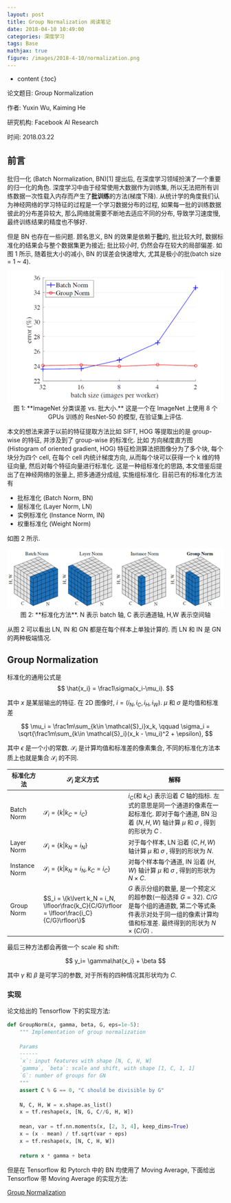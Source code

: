 ```yaml
---
layout: post
title: Group Normalization 阅读笔记
date: 2018-04-10 10:49:00
categories: 深度学习
tags: Base
mathjax: true
figure: /images/2018-4-10/normalization.png
---
```


* content
{:toc}

论文题目: Group Normalization

作者: Yuxin Wu, Kaiming He

研究机构: Facebook AI Research

时间: 2018.03.22



## 前言
批归一化 (Batch Normalization, BN)[1] 提出后, 在深度学习领域扮演了一个重要的归一化的角色. 深度学习中由于经常使用大数据作为训练集, 所以无法把所有训练数据一次性载入内存而产生了**批训练**的方法(梯度下降). 从统计学的角度我们认为神经网络的学习特征的过程是一个学习数据分布的过程, 如果每一批的训练数据彼此的分布差异较大, 那么网络就需要不断地去适应不同的分布, 导致学习速度慢, 最终训练结果的精度也不够好. 

但是 BN 也存在一些问题. 顾名思义, BN 的效果是依赖于**批**的, 批比较大时, 数据标准化的结果会与整个数据集更为接近; 批比较小时, 仍然会存在较大的局部偏差. 如图 1 所示, 随着批大小的减小, BN 的误差会快速增大, 尤其是极小的批(batch size = 1 ~ 4). 

<center>
<img src="/images/2018-4-10/error.png" width="600" /><br />
图 1: **ImageNet 分类误差 vs. 批大小.** 这是一个在 ImageNet 上使用 8 个 GPUs 训练的 ResNet-50 的模型, 在验证集上评估.
</center>

本文的想法来源于以前的特征提取方法比如 SIFT, HOG 等提取出的是 group-wise 的特征, 并涉及到了 group-wise 的标准化. 比如 方向梯度直方图 (Histogram of oriented gradient, HOG) 特征检测算法把图像分为了多个块, 每个块分为四个 cell, 在每个 cell 内统计梯度方向, 从而每个块可以获得一个 k 维的特征向量, 然后对每个特征向量进行标准化. 这是一种组标准化的思路, 本文借鉴后提出了在神经网络的张量上, 把多通道分成组, 实施组标准化. 目前已有的标准化方法有

* 批标准化 (Batch Norm, BN)
* 层标准化 (Layer Norm, LN)
* 实例标准化 (Instance Norm, IN)
* 权重标准化 (Weight Norm)

如图 2 所示. 

<center>
<img src="/images/2018-4-10/normalization.png" /><br />
图 2: **标准化方法**. N 表示 batch 轴, C 表示通道轴, H,W 表示空间轴
</center>

从图 2 可以看出 LN, IN 和 GN 都是在每个样本上单独计算的. 而 LN 和 IN 是 GN 的两种极端情况.

## Group Normalization
标准化的通用公式是
$$
\hat{x_i} = \frac1\sigma(x_i-\mu_i).
$$

其中 $x$ 是某层输出的特征. 在 2D 图像时, $i = (i_N, i_C, i_H, i_W)$. $\mu$ 和 $\sigma$ 是均值和标准差

$$
\mu_i = \frac1m\sum_{k\in \mathcal{S}_i}x_k, \qquad \sigma_i = \sqrt{\frac1m\sum_{k\in \mathcal{S}_i}(x_k - \mu_i)^2 + \epsilon},
$$

其中 $\epsilon$ 是一个小的常数. $\mathcal{S}_i$ 是计算均值和标准差的像素集合, 不同的标准化方法本质上也就是集合 $\mathcal{S}_i$ 的不同. 

| 标准化方法    | $\mathcal{S}_i$ 定义方式                                     | 解释                                                         |
| ------------- | ------------------------------------------------------------ | ------------------------------------------------------------ |
| Batch Norm    | $\mathcal{S}_i = \{k\lvert k_C = i_C\}$                            | $i_C$(和 $k_C$) 表示沿着 $C$ 轴的指标. 左式的意思是同一个通道的像素在一起标准化. 即对于每个通道, BN 沿着 $(N, H, W)$ 轴计算 $\mu$ 和 $\sigma$ , 得到的形状为 $C$ . |
| Layer Norm    | $\mathcal{S}_i = \{k\lvert k_N = i_N\}$                            | 对于每个样本, LN 沿着 $(C, H, W)$ 轴计算 $\mu$ 和 $\sigma$ , 得到的形状为 $N$. |
| Instance Norm | $\mathcal{S}_i = \{k\lvert k_N = i_N, k_C = i_C\}$                 | 对每个样本每个通道, IN 沿着 $(H, W)$ 轴计算 $\mu$ 和 $\sigma$ , 得到的形状为 $N\times C$. |
| Group Norm    | $S_i = \{k\lvert k_N = i_N, \lfloor\frac{k_C}{C/G}\rfloor = \lfloor\frac{i_C}{C/G}\rfloor\}$ | $G$ 表示分组的数量, 是一个预定义的超参数(一般选择 $G=32$). $C/G$ 是每个组的通道数, 第二个等式条件表示对处于同一组的像素计算均值和标准差. 最终得到的形状为 $N\times (C/G)$ . |

最后三种方法都会再做一个 scale 和 shift:

$$
y_i= \gamma\hat{x_i} + \beta
$$

其中 $\gamma$ 和 $\beta$ 是可学习的参数, 对于所有的四种情况其形状均为 $C$.

### 实现

论文给出的 Tensorflow 下的实现方法:

```python
def GroupNorm(x, gamma, beta, G, eps=1e-5):
    """ Implementation of group normalization
    
    Params
    ------
    `x`: input features with shape [N, C, H, W]
    `gamma`, `beta`: scale and shift, with shape [1, C, 1, 1]
    `G`: number of groups for GN
    """
    assert C % G == 0, "C should be divisible by G"
    
    N, C, H, W = x.shape.as_list()
    x = tf.reshape(x, [N, G, C//G, H, W])
    
    mean, var = tf.nn.moments(x, [2, 3, 4], keep_dims=True)
    x = (x - mean) / tf.sqrt(var + eps)
    x = tf.reshape(x, [N, C, H, W])
    
    return x * gamma + beta
```

但是在 Tensorflow 和 Pytorch 中的 BN 均使用了 Moving Average, 下面给出 Tensorflow 带 Moving Average 的实现方法:

[Group Normalization](https://github.com/Jarvis73/Group_Normalization)
